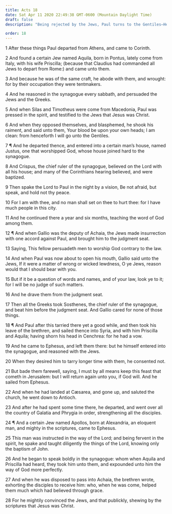 ```yaml
---
title: Acts 18
date: Sat Apr 11 2020 22:49:38 GMT-0600 (Mountain Daylight Time)
draft: false
description: "Being rejected by the Jews, Paul turns to the Gentiles—He preaches, ministers, and travels—Apollos also preaches with power."

order: 18
---
```

    
1 After these things Paul departed from Athens, and came to Corinth.

2 And found a certain Jew named Aquila, born in Pontus, lately come from Italy, with his wife Priscilla; (because that Claudius had commanded all Jews to depart from Rome:) and came unto them.

3 And because he was of the same craft, he abode with them, and wrought: for by their occupation they were tentmakers.

4 And he reasoned in the synagogue every sabbath, and persuaded the Jews and the Greeks.

5 And when Silas and Timotheus were come from Macedonia, Paul was pressed in the spirit, and testified to the Jews that Jesus was Christ.

6 And when they opposed themselves, and blasphemed, he shook his raiment, and said unto them, Your blood be upon your own heads; I am clean: from henceforth I will go unto the Gentiles.

7 ¶ And he departed thence, and entered into a certain man’s house, named Justus, one that worshipped God, whose house joined hard to the synagogue.

8 And Crispus, the chief ruler of the synagogue, believed on the Lord with all his house; and many of the Corinthians hearing believed, and were baptized.

9 Then spake the Lord to Paul in the night by a vision, Be not afraid, but speak, and hold not thy peace.

10 For I am with thee, and no man shall set on thee to hurt thee: for I have much people in this city.

11 And he continued there a year and six months, teaching the word of God among them.

12 ¶ And when Gallio was the deputy of Achaia, the Jews made insurrection with one accord against Paul, and brought him to the judgment seat.

13 Saying, This fellow persuadeth men to worship God contrary to the law.

14 And when Paul was now about to open his mouth, Gallio said unto the Jews, If it were a matter of wrong or wicked lewdness, O ye Jews, reason would that I should bear with you.

15 But if it be a question of words and names, and of your law, look ye to it; for I will be no judge of such matters.

16 And he drave them from the judgment seat.

17 Then all the Greeks took Sosthenes, the chief ruler of the synagogue, and beat him before the judgment seat. And Gallio cared for none of those things.

18 ¶ And Paul after this tarried there yet a good while, and then took his leave of the brethren, and sailed thence into Syria, and with him Priscilla and Aquila; having shorn his head in Cenchrea: for he had a vow.

19 And he came to Ephesus, and left them there: but he himself entered into the synagogue, and reasoned with the Jews.

20 When they desired him to tarry longer time with them, he consented not.

21 But bade them farewell, saying, I must by all means keep this feast that cometh in Jerusalem: but I will return again unto you, if God will. And he sailed from Ephesus.

22 And when he had landed at Cæsarea, and gone up, and saluted the church, he went down to Antioch.

23 And after he had spent some time there, he departed, and went over all the country of Galatia and Phrygia in order, strengthening all the disciples.

24 ¶ And a certain Jew named Apollos, born at Alexandria, an eloquent man, and mighty in the scriptures, came to Ephesus.

25 This man was instructed in the way of the Lord; and being fervent in the spirit, he spake and taught diligently the things of the Lord, knowing only the baptism of John.

26 And he began to speak boldly in the synagogue: whom when Aquila and Priscilla had heard, they took him unto them, and expounded unto him the way of God more perfectly.

27 And when he was disposed to pass into Achaia, the brethren wrote, exhorting the disciples to receive him: who, when he was come, helped them much which had believed through grace.

28 For he mightily convinced the Jews, and that publickly, shewing by the scriptures that Jesus was Christ.
